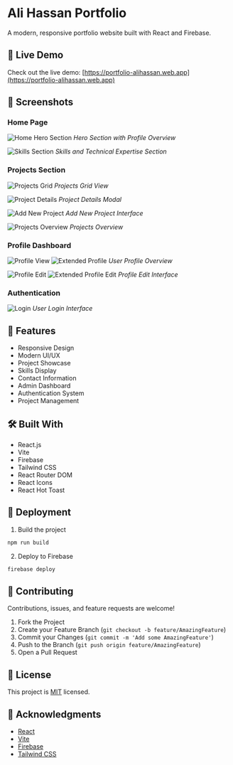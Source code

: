 # Ali Hassan Portfolio

A modern, responsive portfolio website built with React and Firebase.

## 🔴 Live Demo

Check out the live demo: [https://portfolio-alihassan.web.app](https://portfolio-alihassan.web.app)

## 📸 Screenshots

### Home Page

![Home Hero Section](screenshots/home1.png)
_Hero Section with Profile Overview_

![Skills Section](screenshots/home2.png)
_Skills and Technical Expertise Section_

### Projects Section

![Projects Grid](screenshots/projectspage.png)
_Projects Grid View_

![Project Details](screenshots/projet_detail_page.png)
_Project Details Modal_

![Add New Project](screenshots/add_new_project.png)
_Add New Project Interface_

![Projects Overview](screenshots/simple%20project%20page.png)
_Projects Overview_

### Profile Dashboard

![Profile View](screenshots/profile_page.png)
![Extended Profile](screenshots/profile_page1.png)
_User Profile Overview_

![Profile Edit](screenshots/Profile_edit.png)
![Extended Profile Edit](screenshots/Profile_edit1.png)
_Profile Edit Interface_

### Authentication

![Login](screenshots/login.png)
_User Login Interface_

## 🚀 Features

- Responsive Design
- Modern UI/UX
- Project Showcase
- Skills Display
- Contact Information
- Admin Dashboard
- Authentication System
- Project Management

## 🛠️ Built With

- React.js
- Vite
- Firebase
- Tailwind CSS
- React Router DOM
- React Icons
- React Hot Toast

## 🚀 Deployment

1. Build the project

```bash
npm run build
```

2. Deploy to Firebase

```bash
firebase deploy
```

## 🤝 Contributing

Contributions, issues, and feature requests are welcome!

1. Fork the Project
2. Create your Feature Branch (`git checkout -b feature/AmazingFeature`)
3. Commit your Changes (`git commit -m 'Add some AmazingFeature'`)
4. Push to the Branch (`git push origin feature/AmazingFeature`)
5. Open a Pull Request

## 📝 License

This project is [MIT](./LICENSE) licensed.

## 🙏 Acknowledgments

- [React](https://reactjs.org/)
- [Vite](https://vitejs.dev/)
- [Firebase](https://firebase.google.com/)
- [Tailwind CSS](https://tailwindcss.com/)
